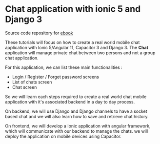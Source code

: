 # Chat application with ionic 5 and Django 3

Source code repository for [ebook](https://leanpub.com/create_real_world_chat_application_with_ionic_and_django) 

These tutorials will focus on how to create a real world mobile chat application with Ionic 5/Angular 11, Capacitor 3 and Django 3. The **Chat** application will manage private chat between two persons and not a group chat application. 
 

For this application, we can list these main functionalities :

* Login / Register / Forget password screens
* List of chats screen
* Chat screen

So we will learn each steps required to create a real world chat mobile application with it's associated backend in a day to day process.

On backend, we will use Django and Django channels to have a socket based chat and we will also learn how to save and retrieve chat history. 

On frontend, we will develop a Ionic application with angular framework, which will communicate with our backend to manage the chats. we will deploy the application on mobile devices using Capacitor. 
